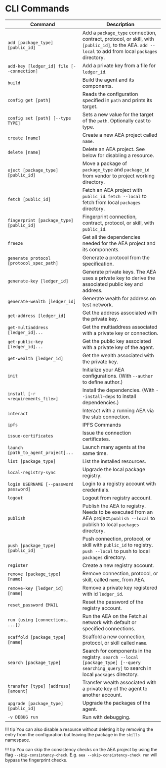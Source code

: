 # CLI Commands

| Command                                   | Description                                                                                                                                          |
|-------------------------------------------|------------------------------------------------------------------------------------------------------------------------------------------------------|
| `add [package_type] [public_id]`          | Add a `package_type` connection, contract, protocol, or skill, with `[public_id]`, to the AEA. `add --local` to add from local `packages` directory. |
| `add-key [ledger_id] file [--connection]` | Add a private key from a file for `ledger_id`.                                                                                                       |
| `build`                                   | Build the agent and its components.                                                                                                                  |
| `config get [path]`                       | Reads the configuration specified in `path` and prints its target.                                                                                   |
| `config set [path] [--type TYPE]`         | Sets a new value for the target of the `path`. Optionally cast to type.                                                                              |
| `create [name]`                           | Create a new AEA project called `name`.                                                                                                              |
| `delete [name]`                           | Delete an AEA project. See below for disabling a resource.                                                                                           |
| `eject [package_type] [public_id]`        | Move a package of `package_type` and `package_id` from vendor to project working directory.                                                          |
| `fetch [public_id]`                       | Fetch an AEA project with `public_id`. `fetch --local` to fetch from local `packages` directory.                                                     |
| `fingerprint [package_type] [public_id]`  | Fingerprint connection, contract, protocol, or skill, with `public_id`.                                                                              |
| `freeze`                                  | Get all the dependencies needed for the AEA project and its components.                                                                              |
| `generate protocol [protocol_spec_path]`  | Generate a protocol from the specification.                                                                                                          |
| `generate-key [ledger_id]`                | Generate private keys. The AEA uses a private key to derive the associated public key and address.                                                   |
| `generate-wealth [ledger_id]`             | Generate wealth for address on test network.                                                                                                         |
| `get-address [ledger_id]`                 | Get the address associated with the private key.                                                                                                     |
| `get-multiaddress [ledger_id]...`         | Get the multiaddress associated with a private key or connection.                                                                                    |
| `get-public-key [ledger_id]...`           | Get the public key associated with a private key of the agent.                                                                                       |
| `get-wealth [ledger_id]`                  | Get the wealth associated with the private key.                                                                                                      |
| `init`                                    | Initialize your AEA configurations. (With `--author` to define author.)                                                                              |
| `install [-r <requirements_file>]`        | Install the dependencies. (With `--install-deps` to install dependencies.)                                                                           |
| `interact`                                | Interact with a running AEA via the stub connection.                                                                                                 |
| `ipfs`                                    | IPFS Commands                                                                                                                                        |
| `issue-certificates`                      | Issue the connection certificates.                                                                                                                   |
| `launch [path_to_agent_project]...`       | Launch many agents at the same time.                                                                                                                 |
| `list [package_type]`                     | List the installed resources.                                                                                                                        |
| `local-registry-sync`                     | Upgrade the local package registry.                                                                                                                  |
| `login USERNAME [--password password]`    | Login to a registry account with credentials.                                                                                                        |
| `logout`                                  | Logout from registry account.                                                                                                                        |
| `publish`                                 | Publish the AEA to registry. Needs to be executed from an AEA project.`publish --local` to publish to local `packages` directory.                    |
| `push [package_type] [public_id]`         | Push connection, protocol, or skill with `public_id` to registry. `push --local` to push to local `packages` directory.                              |
| `register`                                | Create a new registry account.                                                                                                                       |
| `remove [package_type] [name]`            | Remove connection, protocol, or skill, called `name`, from AEA.                                                                                      |
| `remove-key [ledger_id] [name]`           | Remove a private key registered with id `ledger_id`.                                                                                                 |
| `reset_password EMAIL`                    | Reset the password of the registry account.                                                                                                          |
| `run {using [connections, ...]}`          | Run the AEA on the Fetch.ai network with default or specified connections.                                                                           |
| `scaffold [package_type] [name]`          | Scaffold a new connection, protocol, or skill called `name`.                                                                                         |
| `search [package_type]`                   | Search for components in the registry. `search --local [package_type] [--query searching_query]` to search in local `packages` directory.            |
| `transfer [type] [address] [amount]`      | Transfer wealth associated with a private key of the agent to another account.                                                                       |
| `upgrade [package_type] [public_id]`      | Upgrade the packages of the agent.                                                                                                                   |
| `-v DEBUG run`                            | Run with debugging.                                                                                                                                  |

<!--
Command  | Description
---------| -----------------------------------------------------------------
`deploy {using [connection, ...]}`  | Deploy the AEA to a server and run it on the Fetch.ai network with default or specified connections.
 -->

!!! tip
    You can also disable a resource without deleting it by removing the entry from the configuration but leaving the package in the `skills` namespace.

!!! tip
    You can skip the consistency checks on the AEA project by using the flag `--skip-consistency-check`. E.g. `aea --skip-consistency-check run` will bypass the fingerprint checks.
